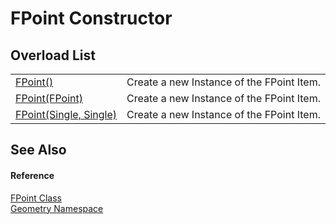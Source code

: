 # FPoint Constructor


## Overload List
<table>
<tr>
<td><a href="31fe17bf-6e14-556e-cc96-916b15e37e8d.md">FPoint()</a></td>
<td>Create a new Instance of the FPoint Item.</td></tr>
<tr>
<td><a href="70cc8ae8-a5a0-2c45-6710-d79f2230a617.md">FPoint(FPoint)</a></td>
<td>Create a new Instance of the FPoint Item.</td></tr>
<tr>
<td><a href="64260c41-4c78-274a-2f8c-118296be2101.md">FPoint(Single, Single)</a></td>
<td>Create a new Instance of the FPoint Item.</td></tr>
</table>

## See Also


#### Reference
<a href="477a6142-7b25-5977-263a-a8e4e3c4f582.md">FPoint Class</a>  
<a href="eb409b48-e279-bdb4-daf3-3196b72d55a2.md">Geometry Namespace</a>  
